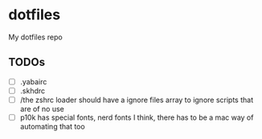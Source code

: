 # dotfiles
My dotfiles repo

## TODOs

- [ ] .yabairc
- [ ] .skhdrc
- [ ] /the zshrc loader should have a ignore files array to ignore scripts that are of no use
- [ ] p10k has special fonts, nerd fonts I think, there has to be a mac way of automating that too
